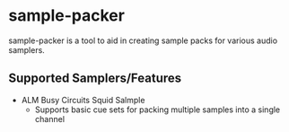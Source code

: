 # sample-packer

sample-packer is a tool to aid in creating sample packs for various audio samplers.

## Supported Samplers/Features
* ALM Busy Circuits Squid Salmple
  * Supports basic cue sets for packing multiple samples into a single channel 